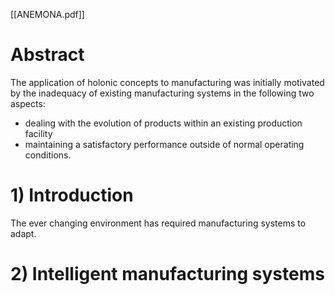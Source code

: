 [[ANEMONA.pdf]]

# Abstract
The application of holonic concepts to manufacturing was initially motivated by the inadequacy of existing manufacturing systems in the following two aspects: 
- dealing with the evolution of products within an existing production facility 
- maintaining a satisfactory performance outside of normal operating conditions.

# 1) Introduction
The ever changing environment has required manufacturing systems to adapt.

# 2) Intelligent manufacturing systems